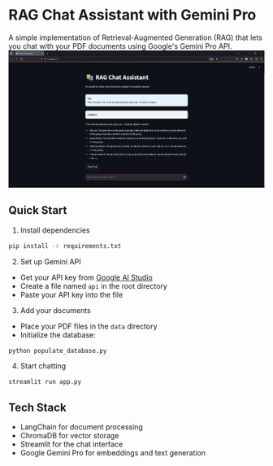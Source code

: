 # RAG Chat Assistant with Gemini Pro

A simple implementation of Retrieval-Augmented Generation (RAG) that lets you chat with your PDF documents using Google's Gemini Pro API.
![alt text](rag-streamlit.png "Chat Assistant")
## Quick Start

1. Install dependencies
```bash
pip install -r requirements.txt
```

2. Set up Gemini API
- Get your API key from [Google AI Studio](https://aistudio.google.com/apikey)
- Create a file named `api` in the root directory
- Paste your API key into the file

3. Add your documents
- Place your PDF files in the `data` directory
- Initialize the database:
```bash
python populate_database.py
```

4. Start chatting
```bash
streamlit run app.py
```

## Tech Stack
- LangChain for document processing
- ChromaDB for vector storage
- Streamlit for the chat interface
- Google Gemini Pro for embeddings and text generation